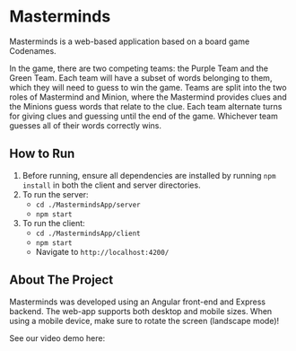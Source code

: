 # Masterminds
Masterminds is a web-based application based on a board game Codenames.

In the game, there are two competing teams: the Purple Team and the Green Team. Each team will have a subset of words belonging to them, which they will need to guess to win the game. Teams are split into the two roles of Mastermind and Minion, where the Mastermind provides clues and the Minions guess words that relate to the clue. Each team alternate turns for giving clues and guessing until the end of the game. Whichever team guesses all of their words correctly wins.

## How to Run
1. Before running, ensure all dependencies are installed by running `npm install` in both the client and server directories.
2. To run the server: 
    - `cd ./MastermindsApp/server`
    - `npm start`
3. To run the client: 
    - `cd ./MastermindsApp/client`
    - `npm start`
    - Navigate to `http://localhost:4200/`

## About The Project
Masterminds was developed using an Angular front-end and Express backend. 
The web-app supports both desktop and mobile sizes. When using a mobile device, make sure to rotate the screen (landscape mode)! 

See our video demo here:
